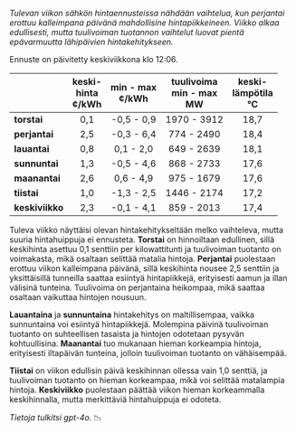 *Tulevan viikon sähkön hintaennusteissa nähdään vaihtelua, kun perjantai erottuu kalleimpana päivänä mahdollisine hintapiikkeineen. Viikko alkaa edullisesti, mutta tuulivoiman tuotannon vaihtelut luovat pientä epävarmuutta lähipäivien hintakehitykseen.*

Ennuste on päivitetty keskiviikkona klo 12:06.

|            | keski-<br>hinta<br>¢/kWh | min - max<br>¢/kWh | tuulivoima<br>min - max<br>MW | keski-<br>lämpötila<br>°C |
|:-----------|:----------------:|:----------------:|:-------------:|:-------------:|
| **torstai**  | 0,1             | -0,5 - 0,9       | 1970 - 3912   | 18,7          |
| **perjantai**| 2,5             | -0,3 - 6,4       | 774 - 2490    | 18,4          |
| **lauantai** | 0,8             | 0,1 - 2,0        | 649 - 2639    | 18,1          |
| **sunnuntai**| 1,3             | -0,5 - 4,6       | 868 - 2733    | 17,6          |
| **maanantai**| 2,6             | 0,6 - 4,9        | 975 - 1679    | 17,6          |
| **tiistai**  | 1,0             | -1,3 - 2,5       | 1446 - 2174   | 17,2          |
| **keskiviikko**| 2,3           | -0,1 - 4,1       | 859 - 2013    | 17,4          |

Tuleva viikko näyttäisi olevan hintakehitykseltään melko vaihteleva, mutta suuria hintahuippuja ei ennusteta. **Torstai** on hinnoiltaan edullinen, sillä keskihinta asettuu 0,1 senttiin per kilowattitunti ja tuulivoiman tuotanto on voimakasta, mikä osaltaan selittää matalia hintoja. **Perjantai** puolestaan erottuu viikon kalleimpana päivänä, sillä keskihinta nousee 2,5 senttiin ja yksittäisillä tunneilla saattaa esiintyä hintapiikkejä, erityisesti aamun ja illan välisinä tunteina. Tuulivoima on perjantaina heikompaa, mikä saattaa osaltaan vaikuttaa hintojen nousuun.

**Lauantaina** ja **sunnuntaina** hintakehitys on maltillisempaa, vaikka sunnuntaina voi esiintyä hintapiikkejä. Molempina päivinä tuulivoiman tuotanto on suhteellisen tasaista ja hintojen odotetaan pysyvän kohtuullisina. **Maanantai** tuo mukanaan hieman korkeampia hintoja, erityisesti iltapäivän tunteina, jolloin tuulivoiman tuotanto on vähäisempää.

**Tiistai** on viikon edullisin päivä keskihinnan ollessa vain 1,0 senttiä, ja tuulivoiman tuotanto on hieman korkeampaa, mikä voi selittää matalampia hintoja. **Keskiviikko** puolestaan päättää viikon hieman korkeammalla keskihinnalla, mutta merkittäviä hintahuippuja ei odoteta.

*Tietoja tulkitsi gpt-4o.* 📉
